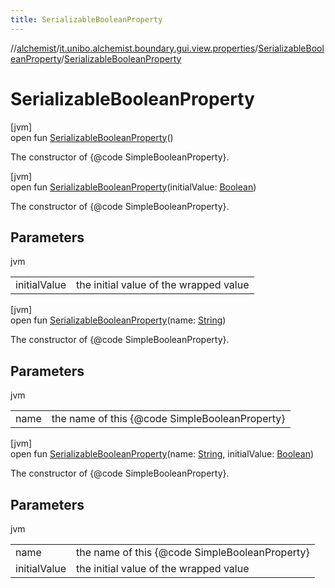 ```yaml
---
title: SerializableBooleanProperty
---
```

//[alchemist](../../../index.html)/[it.unibo.alchemist.boundary.gui.view.properties](../index.html)/[SerializableBooleanProperty](index.html)/[SerializableBooleanProperty](-serializable-boolean-property.html)



# SerializableBooleanProperty



[jvm]\
open fun [SerializableBooleanProperty](-serializable-boolean-property.html)()



The constructor of {@code SimpleBooleanProperty}.





[jvm]\
open fun [SerializableBooleanProperty](-serializable-boolean-property.html)(initialValue: [Boolean](https://kotlinlang.org/api/latest/jvm/stdlib/kotlin/-boolean/index.html))



The constructor of {@code SimpleBooleanProperty}.



## Parameters


jvm

| | |
|---|---|
| initialValue | the initial value of the wrapped value |





[jvm]\
open fun [SerializableBooleanProperty](-serializable-boolean-property.html)(name: [String](https://docs.oracle.com/javase/8/docs/api/java/lang/String.html))



The constructor of {@code SimpleBooleanProperty}.



## Parameters


jvm

| | |
|---|---|
| name | the name of this {@code SimpleBooleanProperty} |





[jvm]\
open fun [SerializableBooleanProperty](-serializable-boolean-property.html)(name: [String](https://docs.oracle.com/javase/8/docs/api/java/lang/String.html), initialValue: [Boolean](https://kotlinlang.org/api/latest/jvm/stdlib/kotlin/-boolean/index.html))



The constructor of {@code SimpleBooleanProperty}.



## Parameters


jvm

| | |
|---|---|
| name | the name of this {@code SimpleBooleanProperty} |
| initialValue | the initial value of the wrapped value |




